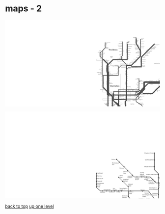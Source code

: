 # maps - 2
[![new_york_city_subway_map.png](/terminal/grey%20on%20alpha/big/maps/new_york_city_subway_map.png "new_york_city_subway_map.png")](/terminal/grey%20on%20alpha/big/maps/new_york_city_subway_map.png)

[![tehran_metro_map_v1_0.png](/terminal/grey%20on%20alpha/big/maps/tehran_metro_map_v1_0.png "tehran_metro_map_v1_0.png")](/terminal/grey%20on%20alpha/big/maps/tehran_metro_map_v1_0.png)



[back to top](#)
[up one level](/terminal/grey%20on%20alpha/big/README.MD)
